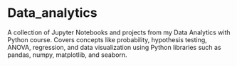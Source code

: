 # Data_analytics
 A collection of Jupyter Notebooks and projects from my Data Analytics with Python course. Covers concepts like probability, hypothesis testing, ANOVA, regression, and data visualization using Python libraries such as pandas, numpy, matplotlib, and seaborn.
